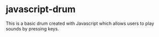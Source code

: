 # javascript-drum
This is a basic drum created with Javascript which allows users to play sounds by pressing keys.
